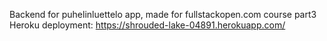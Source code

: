 Backend for puhelinluettelo app, made for fullstackopen.com course part3\
Heroku deployment: https://shrouded-lake-04891.herokuapp.com/